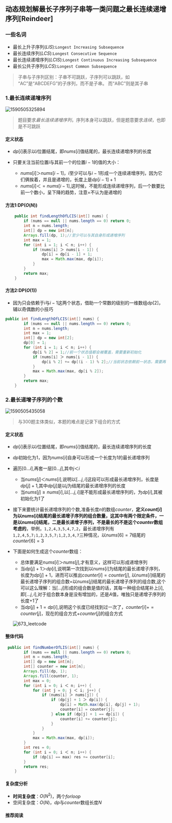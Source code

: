 ## 动态规划解最长子序列子串等一类问题之最长连续递增序列[Reindeer]

### 一些名词

- 最长上升子序列($LIS$):`Longest Increasing Subsequence `
- 最长连续序列($LCS$):`Longest Consecutive Sequence `
- 最长连续递增序列($LCIS$):`Longest Continuous Increasing Subsequence`
- 最长公共子序列($LCS$):`Longest Common Subsequence`

> 子串与子序列区别：子串不可跳跃，子序列可以跳跃，如 “AC”是“ABCDEFG”的子序列，而不是子串。 而“ABC”则是其子串

### 1.最长连续递增序列

![1590505325894](D:\Dev\SrcCode\geek-algorithm-leetcode\src\main\leetcode_manuscripts\dp\longest\动态规划解最长子序列子串等一类问题之最长上升子序列[Reindeer].assets\1590505325894.png)

> 题目要求*最长连续递增序列*，序列本身可以跳跃，但是题意要求*连续*，也即是不可跳跃

#### 定义状态

-  $dp[i]$表示以$i$位置结尾，即$nums[i]$值结尾的，最长连续递增序列的长度 

-  只要关注当前位置$i$与其前一个的位置$i-1$的值的大小：
   - $nums[i]＞nums[i-1]$，$i$至少可以与$i-1$形成一个连续递增序列，因为它们俩挨着，并且是递增的，长度上是$dp[i-1]+1$
   - $nums[i]＜=nums[i-1]$,这时候，不能形成连续递增序列，后一个数要比前一个数小，呈下降的趋势，注意$=$不认为是递增的

#### 方法1:DP($O(N)$)

```java
    public int findLengthOfLCIS(int[] nums) {
        if (nums == null || nums.length == 0) return 0;
        int n = nums.length;
        int[] dp = new int[n];
        Arrays.fill(dp, 1);//至少可以与其自身形成递增序列
        int max = 1;
        for (int i = 1; i ＜ n; i++) {
            if (nums[i] ＞ nums[i - 1]) {
                dp[i] = dp[i - 1] + 1;
                max = Math.max(max, dp[i]);
            }
        }
        return max;
    }
```

#### 方法2:DP($O(1)$)

- 因为只会依赖于$i$与$i-1$这两个状态，借助一个常数的级别的一维数组$dp[2]$，辅以奇偶数的小技巧

```java
public int findLengthOfLCIS(int[] nums) {
        if (nums == null || nums.length == 0) return 0;
        int n = nums.length;
        int max = 1;
        int[] dp = new int[2];
        dp[0] = 1;
        for (int i = 1; i ＜ n; i++) {
            dp[i % 2] = 1;//前一个状态值都会被覆盖，需要重新初始化
            if (nums[i] ＞ nums[i - 1]) {
                dp[i % 2] += dp[(i - 1) % 2];//当前状态依赖前一状态，需要再前一状态上累加
            }
            max = Math.max(max, dp[i % 2]);
        }
        return max;
    }
```

### 2.最长递增子序列的个数

![1590505435058](D:\Dev\SrcCode\geek-algorithm-leetcode\src\main\leetcode_manuscripts\dp\longest\动态规划解最长子序列子串等一类问题之最长连续递增序列[Reindeer].assets\1590505435058.png)

>  与300题主体类似，本题的难点是记录下组合的方式

#### 定义状态

- $dp[i]$表示以$i$位置结尾，即$nums[i]$值结尾的，最长连续递增序列的长度

- $dp$初始化为1，因为$nums[i]$自身可以形成一个长度为1的最长递增序列

- 遍历$[0...i]$,再套一层$[0...j]$,其中$j＜i$

  -  当$nums[j]＜nums[i]$,说明以$[...j,i]$这段可以形成最长递增序列，长度是$dp[j]+1$,其中$dp[j]$是以$j$为结尾的最长递增序列的长度
  -  当$nums[j]≥nums[i]$,以$[...j,i]$是不能形成最长递增序列的，为$dp[i]$,其被初始化为1了

- 接下来要统计最长递增序列的个数,准备长度$n$的数组$counter$，**定义$count[i]$为以$nums[i]$结尾的最长递增子序列的组合数量，这其中有两个限定条件，一是以$nums[i]$结尾，二是最长递增子序列，不是最长的不是这个$counter$数组考虑的**，举例，`1,2,4,3,5,4,7,2`，最长递增序列有`1,2,4,5,7;1,2,3,5,7;1,2,3,4,7`三种情况，以$nums[6]=7$结尾的$counter[6]=3$

- 下面是如何生成这个$counter$数组：

  -  总体要满足$nums[i] ＞ nums[j]$,才有意义，这样可以形成递增序列
  -  当$dp[j] + 1＞dp[i]$,说明第一次找到以$nums[i]$为结尾的最长递增子序列，长度为$dp[j] + 1$，进而可以推出$counter[i] = counter[j]$, 以$nums[i]$结尾的最长递增子序列的组合数=以$nums[j]$结尾的最长递增子序列的组合数,这个可以这么理解：当$[...j]$形成的组合数是值的话，其每一种组合结尾补上$[i]$,即$[...j,i]$,对于组合数本身是没有增加的，还是$A$值，唯独只是递增子序列的长度$+1$了
  -  当$dp[j] + 1=dp[i]$,说明这个长度已经找到过一次了，$counter[i] += counter[j]$，现在的组合方式+$counter[j]$的组合方式

  ![673_leetcode](D:\Dev\SrcCode\geek-algorithm-leetcode\src\main\leetcode_manuscripts\dp\longest\动态规划解最长子序列子串等一类问题之最长连续递增序列[Reindeer].assets\673_leetcode-1590626196059.jpg)

#### 整体代码

```java
 public int findNumberOfLIS(int[] nums) {
        if (nums == null || nums.length == 0) return 0;
        int n = nums.length;
        int[] dp = new int[n];
        int[] counter = new int[n];
        Arrays.fill(dp, 1);
        Arrays.fill(counter, 1);
        int max = 0;
        for (int i = 0; i ＜ n; i++) {
            for (int j = 0; j ＜ i; j++) {
                if (nums[i] ＞ nums[j]) {
                    if (dp[j] + 1 ＞ dp[i]) {
                        dp[i] = Math.max(dp[i], dp[j] + 1);
                        counter[i] = counter[j];
                    } else if (dp[j] + 1 == dp[i]) {
                        counter[i] += counter[j];
                    }
                }
            }
            max = Math.max(max, dp[i]);
        }
        int res = 0;
        for (int i = 0; i ＜ n; i++) {
            if (dp[i] == max) res += counter[i];
        }
        return res;
    }
```

#### 复杂度分析

- **时间复杂度**：$O(N^2)$，两个$for loop$
- 空间复杂度：$O(N)$，$dp$与$counter$数组长度$N$

#### 推荐阅读